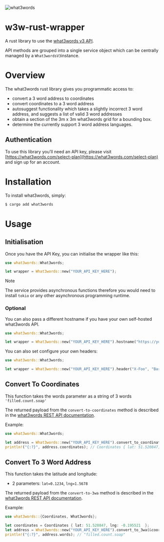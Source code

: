 ![what3words](https://what3words.com/assets/images/w3w_square_red.png 'what3words')

# w3w-rust-wrapper

A rust library to use the [what3words v3 API](https://docs.what3words.com/api/v3/).

API methods are grouped into a single service object which can be centrally managed by a `What3wordsV3`instance.

# Overview

The what3words rust library gives you programmatic access to:

- convert a 3 word address to coordinates
- convert coordinates to a 3 word address
- autosuggest functionality which takes a slightly incorrect 3 word address, and suggests a list of valid 3 word addresses
- obtain a section of the 3m x 3m what3words grid for a bounding box.
- determine the currently support 3 word address languages.

## Authentication

To use this library you’ll need an API key, please visit [https://what3words.com/select-plan](https://what3words.com/select-plan) and sign up for an account.

# Installation

To install what3words, simply:

```bash
$ cargo add what3words
```

# Usage

## Initialisation

Once you have the API Key, you can initialise the wrapper like this:

```rust
use what3words::What3words;

let wrapper = What3words::new("YOUR_API_KEY_HERE");
```

> [!NOTE]
> The service provides asynchronous functions therefore you would need to install `tokio` or any other asynchronous programming runtime.

### Optional

You can also pass a different hostname if you have your own self-hosted what3words API.

```rust
use what3words::What3words;

let wrapper = What3words::new("YOUR_API_KEY_HERE").hostname("https://your.what3words.api/v3");
```

You can also set configure your own headers:

```rust
use what3words::What3words;

let wrapper = What3words::new("YOUR_API_KEY_HERE").header("X-Foo", "Bar");
```

## Convert To Coordinates

This function takes the words parameter as a string of 3 words `'filled.count.soap'`

The returned payload from the `convert-to-coordinates` method is described in the [what3words REST API documentation](https://docs.what3words.com/api/v3/#convert-to-coordinates).

Example:

```rust
use what3words::What3words;

let address = What3words::new("YOUR_API_KEY_HERE").convert_to_coordinates("filled.count.soap").await?;
println!("{:?}", address.coordinates); // Coordinates { lat: 51.520847, lng: -0.195521 }

```

## Convert To 3 Word Address

This function takes the latitude and longitude:

- 2 parameters: `lat=0.1234`, `lng=1.5678`

The returned payload from the `convert-to-3wa` method is described in the [what3words REST API documentation](https://docs.what3words.com/api/v3/#convert-to-3wa).

Example:

```rust
use what3words::{Coordinates, What3words};

let coordinates = Coordinates { lat: 51.520847, lng: -0.195521  };
let address = What3words::new("YOUR_API_KEY_HERE").convert_to_3wa(&coordinates).await?;
println!("{:?}", address.words); // "filled.count.soap"

```
